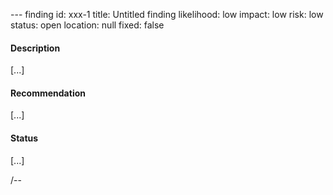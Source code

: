--- finding
id: xxx-1
title: Untitled finding
likelihood: low
impact: low
risk: low
status: open
location: null
fixed: false

#### Description

[...]

#### Recommendation

[...]

#### Status

[...]

/--
